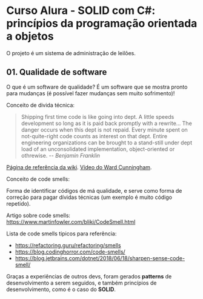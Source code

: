 # Curso Alura - SOLID com C#: princípios da programação orientada a objetos

O projeto é um sistema de administração de leilões.

## 01. Qualidade de software

O que é um software de qualidade? É um software que se mostra pronto para mudanças (é possível fazer mudanças sem muito sofrimento)!

Conceito de divida técnica:

> Shipping first time code is like going into dept. A little speeds development so long as it is paid back promptly with a rewrite... The danger occurs when this dept is not repaid. Every minute spent on not-quite-right code counts as interest on that dept. Entire engineering organizations can be brought to a stand-still under dept load of an unconsolidated implementation, object-oriented or othrewise.
> -- <cite>Benjamin Franklin</cite>

[Página de referência da wiki](https://en.wikipedia.org/wiki/Technical_debt).
[Vídeo do Ward Cunningham](https://www.youtube.com/watch?v=pqeJFYwnkjE).

Conceito de code smells:

Forma de identificar códigos de má qualidade, e serve como forma de correção para pagar dívidas técnicas (um exemplo é muito código repetido).

Artigo sobre code smells:
<https://www.martinfowler.com/bliki/CodeSmell.html>

Lista de code smells tipicos para referência:
- <https://refactoring.guru/refactoring/smells>
- <https://blog.codinghorror.com/code-smells/>
- <https://blog.jetbrains.com/dotnet/2018/06/18/sharpen-sense-code-smell/>

Graças a experiências de outros devs, foram gerados **patterns** de desenvolvimento a serem seguidos, e também princípios de desenvolvimento, como é o caso do **SOLID**.